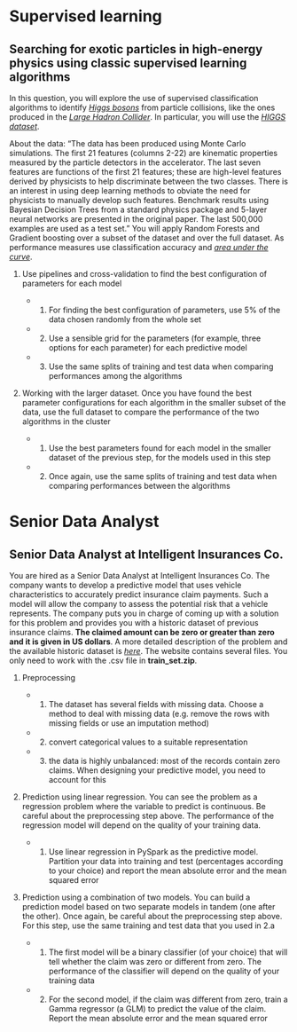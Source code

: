 # Supervised learning
## Searching for exotic particles in high-energy physics using classic supervised learning algorithms

In this question, you will explore the use of supervised classification algorithms to identify *[Higgs bosons](https://en.wikipedia.org/wiki/Higgs_boson)* from particle collisions, like the ones produced in the *[Large Hadron Collider](https://en.wikipedia.org/wiki/Large_Hadron_Collider)*. In particular, you will use the *[HIGGS dataset](http://archive.ics.uci.edu/ml/datasets/HIGGS)*.

About the data: “The data has been produced using Monte Carlo simulations. The first 21 features (columns 2-22) are kinematic properties measured by the particle detectors in the accelerator. The last seven features are functions of the first 21 features; these are high-level features derived by physicists to help discriminate between the two classes. There is an interest in using deep learning methods to obviate the need for physicists to manually develop such features. Benchmark results using Bayesian Decision Trees from a standard physics package and 5-layer neural networks are presented in the original paper. The last 500,000 examples are used as a test set.”
You will apply Random Forests and Gradient boosting over a subset of the dataset and over the full dataset. As performance measures use classification accuracy and *[area under the curve](https://en.wikipedia.org/wiki/Receiver_operating_characteristic%23Area_under_the_curve)*.

1. Use pipelines and cross-validation to find the best configuration of parameters for each model
   - 1. For finding the best configuration of parameters, use 5% of the data chosen randomly from the whole set
   - 2. Use a sensible grid for the parameters (for example, three options for each parameter) for each predictive model 
   - 3. Use the same splits of training and test data when comparing performances among the algorithms
   
2. Working with the larger dataset. Once you have found the best parameter configurations for each algorithm in the smaller subset of the data, use the full dataset to compare the performance of the two algorithms in the cluster
   - 1. Use the best parameters found for each model in the smaller dataset of the previous step, for the models used in this step
   - 2. Once again, use the same splits of training and test data when comparing performances between the algorithms

# Senior Data Analyst
## Senior Data Analyst at Intelligent Insurances Co.

You are hired as a Senior Data Analyst at Intelligent Insurances Co. The company wants to develop a predictive model that uses vehicle characteristics to accurately predict insurance claim payments. Such a model will allow the company to assess the potential risk that a vehicle represents.
The company puts you in charge of coming up with a solution for this problem and provides you with a historic dataset of previous insurance claims. **The claimed amount can be zero or greater than zero and it is given in US dollars**. A more detailed description of the problem and
the available historic dataset is *[here](https://www.kaggle.com/c/ClaimPredictionChallenge)*. The website contains several files. You only need to work with the .csv file in **train_set.zip**.

1. Preprocessing
   - 1. The dataset has several fields with missing data. Choose a method to deal with missing data (e.g. remove the rows with missing fields or use an imputation method)
   - 2. convert categorical values to a suitable representation
   - 3. the data is highly unbalanced: most of the records contain zero claims. When designing your predictive model, you need to account for this
  
2. Prediction using linear regression. You can see the problem as a regression problem where the variable to predict is continuous. Be careful about the preprocessing step above. The performance of the regression model will depend on the quality of your training data.
   - 1. Use linear regression in PySpark as the predictive model. Partition your data into training and test (percentages according to your choice) and report the mean absolute error and the mean squared error
  
3. Prediction using a combination of two models. You can build a prediction model based on two separate models in tandem (one after the other). Once again, be careful about the preprocessing step above. For this step, use the same training and test data that you used in 2.a
   - 1. The first model will be a binary classifier (of your choice) that will tell whether the claim was zero or different from zero. The performance of the classifier will depend on the quality of your training data
   - 2. For the second model, if the claim was different from zero, train a Gamma regressor (a GLM) to predict the value of the claim. Report the mean absolute error and the mean squared error




